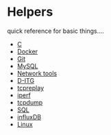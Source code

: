 Helpers
=======
quick reference for basic things....

 - [C](C/)
 - [Docker](Docker/)
 - [Git](Git/)
 - [MySQL](MySQL)
 - [Network tools](Network_tools/)
  - [D-ITG](Network_tools/D-ITG/)
  - [tcpreplay](Network_tools/TCP_replay/)
  - [iperf](Network_tools/iperf/)
  - [tcpdump](Network_tools/tcpdump/)
 - [SQL](SQL/)
 - [influxDB](influxDB/)
 - [Linux](Linux/)
